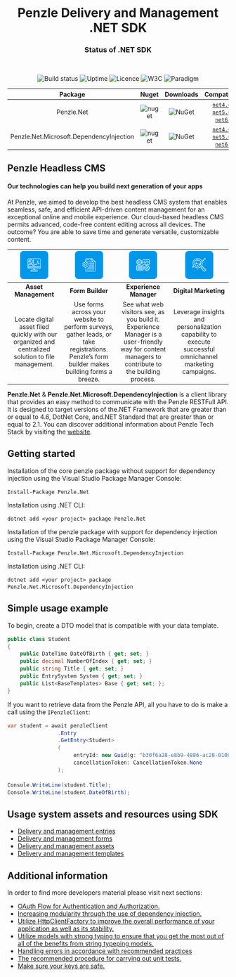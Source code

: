 <h1 style="text-align:center">Penzle Delivery and Management .NET SDK</h1>

<h3 style="text-align:center">Status of .NET SDK</h3>
<br/>
<div style="text-align:center;">

![Build status](https://github.com/Penzle/Penzle.Net/actions/workflows/build.yml/badge.svg)
![Uptime](https://img.shields.io/badge/uptime-99.999%25-green)
![Licence](https://camo.githubusercontent.com/238290f8deb751619ca04ad3d316f1246a498b13d2ab49c0348e2b4311bd08f4/68747470733a2f2f696d672e736869656c64732e696f2f6769746875622f6c6963656e73652f6a6f6e6772616365636f782f616e7962616467652e737667)
![W3C](https://img.shields.io/badge/w3c-validated-brightgreen)
![Paradigm](https://img.shields.io/badge/accessibility-yes-brightgreen)

| Package                                  | Nuget                                                                                                                                                                                                    | Downloads                                                                                                                                                                                            | Compatibility                                                                                                                                                                              |
| ---------------------------------------- | -------------------------------------------------------------------------------------------------------------------------------------------------------------------------------------------------------- | ---------------------------------------------------------------------------------------------------------------------------------------------------------------------------------------------------- | ------------------------------------------------------------------------------------------------------------------------------------------------------------------------------------------ |
| Penzle.Net                               | ![nuget](https://camo.githubusercontent.com/0f4d3940d78582286458ea45b9eecfe4d1351714195c28f4c99f822c0490df3a/68747470733a2f2f696d672e736869656c64732e696f2f6e756765742f767072652f6d6564696174722e737667) | ![NuGet](https://camo.githubusercontent.com/bdaf8b759959ceaaad38c7ea46eb831e8ca4ea8d88c7c9fdf6ddea8e7048e76f/68747470733a2f2f696d672e736869656c64732e696f2f6e756765742f64742f6d6564696174722e737667) | [`net4.6`](https://dotnet.microsoft.com/download/dotnet/4.6) - [`net5.0`](https://dotnet.microsoft.com/download/dotnet/5.0) - [`net6.0`](https://dotnet.microsoft.com/download/dotnet/6.0) |
| Penzle.Net.Microsoft.DependencyInjection | ![nuget](https://camo.githubusercontent.com/0f4d3940d78582286458ea45b9eecfe4d1351714195c28f4c99f822c0490df3a/68747470733a2f2f696d672e736869656c64732e696f2f6e756765742f767072652f6d6564696174722e737667) | ![NuGet](https://camo.githubusercontent.com/bdaf8b759959ceaaad38c7ea46eb831e8ca4ea8d88c7c9fdf6ddea8e7048e76f/68747470733a2f2f696d672e736869656c64732e696f2f6e756765742f64742f6d6564696174722e737667) | [`net4.6`](https://dotnet.microsoft.com/download/dotnet/4.6) - [`net5.0`](https://dotnet.microsoft.com/download/dotnet/5.0) - [`net6.0`](https://dotnet.microsoft.com/download/dotnet/6.0) |

</div>

## **Penzle Headless CMS**

#### Our technologies can help you build next generation of your apps

At Penzle, we aimed to develop the best headless CMS system that enables seamless, safe, and efficient API-driven
content management for an exceptional online and mobile experience. Our cloud-based headless CMS permits advanced,
code-free content editing across all devices. The outcome? You are able to save time and generate versatile,
customizable content.

|                       ![penzle-asset](./docs/images/asset.png "penzle-asset")                      |                                                     ![penzle-form](docs/images/form.png)                                                    |                                                 ![penzle-experience](./docs/images/experience.png)                                                |                             ![penzle-marketing](./docs/images/marketing.png)                            |
|:--------------------------------------------------------------------------------------------------:|:-------------------------------------------------------------------------------------------------------------------------------------------:|:-------------------------------------------------------------------------------------------------------------------------------------------------:|:-------------------------------------------------------------------------------------------------------:|
|                                        **Asset Management**                                        |                                                               **Form Builder**                                                              |                                                               **Experience Manager**                                                              |                                          **Digital Marketing**                                          |
| Locate digital asset filed quickly with our organized and centralized solution to file management. | Use forms across your website to perform surveys, gather leads, or take registrations. Penzle’s form builder makes building forms a breeze. | See what web visitors see, as you build it. Experience Manager is a user-friendly way for content managers to contribute to the building process. | Leverage insights and personalization capability to execute successful omnichannel marketing campaigns. |


**Penzle.Net** & **Penzle.Net.Microsoft.DependencyInjection** is a client library that provides an easy method to
communicate with the Penzle RESTFull API. It is designed to target versions of the.NET Framework that are greater than
or equal to 4.6, DotNet Core, and.NET Standard that are greater than or equal to 2.1. You can discover additional
information about Penzle Tech Stack by visiting the [website](https://www.penzle.com).

## **Getting started**

Installation of the core penzle package without support for dependency injection using the Visual Studio Package Manager
Console:

```
Install-Package Penzle.Net
```

Installation using .NET CLI:

```
dotnet add <your project> package Penzle.Net
```

Installation of the penzle package with support for dependency injection using the Visual Studio Package Manager
Console:

```
Install-Package Penzle.Net.Microsoft.DependencyInjection
```

Installation using .NET CLI:

```
dotnet add <your project> package Penzle.Net.Microsoft.DependencyInjection
```

## **Simple usage example**

To begin, create a DTO model that is compatible with your data template.

```csharp
public class Student
{
    public DateTime DateOfBirth { get; set; }
    public decimal NumberOfIndex { get; set; }
    public string Title { get; set; }
    public EntrySystem System { get; set; }
    public List<BaseTemplates> Base { get; set; };
}
```

If you want to retrieve data from the Penzle API, all you have to do is make a call using the `IPenzleClient`:

```csharp
var student = await penzleClient
                .Entry
                .GetEntry<Student>
                (
                     entryId: new Guid(g: "b30f6a28-e8b9-4886-ac28-0109aaf959af"),
                     cancellationToken: CancellationToken.None
                );
                     
Console.WriteLine(student.Title);
Console.WriteLine(student.DateOfBirth);
```

## **Usage system assets and resources using SDK**

- [Delivery and management entries]()
- [Delivery and management forms]()
- [Delivery and management assets]()
- [Delivery and management templates]()

## **Additional information**

In order to find more developers material please visit next sections:

- [OAuth Flow for Authentication and Authorization.](./docs/authenticated-access.md)
- [Increasing modularity through the use of dependency injection.](./docs/configuration.md)
- [Utilize HttpClientFactory to improve the overall performance of your application as well as its stability.](./docs/http-client-and-penzle-client.md)
- [Utilize models with strong typing to ensure that you get the most out of all of the benefits from string typeping models.](./docs/models-with-strong-typing.md)
- [Handling errors in accordance with recommended practices](./docs/status-code-and-errors.md)
- [The recommended procedure for carrying out unit tests.](./docs/unit-tests.md)
- [Make sure your keys are safe.](./docs/azure-key-vault.md)
